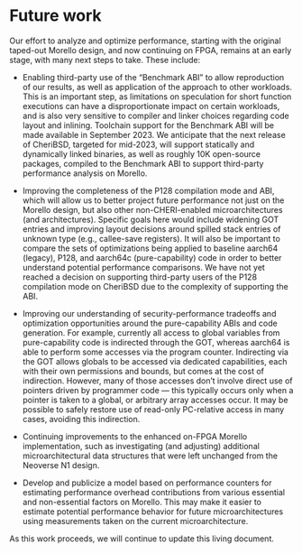 # Future work

Our effort to analyze and optimize performance, starting with the original
taped-out Morello design, and now continuing on FPGA, remains at an early
stage, with many next steps to take.
These include:

* Enabling third-party use of the “Benchmark ABI” to allow reproduction of our
results, as well as application of the approach to other workloads.
This is an important step, as limitations on speculation for short function
executions can have a disproportionate impact on certain workloads, and is
also very sensitive to compiler and linker choices regarding code layout and
inlining.
Toolchain support for the Benchmark ABI will be made available in
September 2023.
We anticipate that the next release of CheriBSD, targeted for mid-2023, will
support statically and dynamically linked binaries, as well as roughly 10K
open-source packages, compiled to the Benchmark ABI to support third-party
performance analysis on Morello.

* Improving the completeness of the P128 compilation mode and ABI, which will
allow us to better project future performance not just on the Morello design,
but also other non-CHERI-enabled microarchitectures (and architectures).
Specific goals here would include widening GOT entries and improving layout
decisions around spilled stack entries of unknown type (e.g., callee-save
registers).
It will also be important to compare the sets of optimizations being applied
to baseline aarch64 (legacy), P128, and aarch64c (pure-capability) code in
order to better understand potential performance comparisons.
We have not yet reached a decision on supporting third-party users of the P128
compilation mode on CheriBSD due to the complexity of supporting the ABI.

* Improving our understanding of security-performance tradeoffs and
optimization opportunities around the pure-capability ABIs and code
generation.
For example, currently all access to global variables from pure-capability
code is indirected through the GOT, whereas aarch64 is able to perform some
accesses via the program counter.
Indirecting via the GOT allows globals to be accessed via dedicated
capabilities, each with their own permissions and bounds, but comes at the
cost of indirection.
However, many of those accesses don’t involve direct use of pointers driven by
programmer code &mdash; this typically occurs only when a pointer is taken to
a global, or arbitrary array accesses occur.
It may be possible to safely restore use of read-only PC-relative access in
many cases, avoiding this indirection.

* Continuing improvements to the enhanced on-FPGA Morello implementation, such
as investigating (and adjusting) additional microarchitectural data structures
that were left unchanged from the Neoverse N1 design.

* Develop and publicize a model based on performance counters for estimating
performance overhead contributions from various essential and non-essential
factors on Morello.
This may make it easier to estimate potential performance behavior for future
microarchitectures using measurements taken on the current microarchitecture.

As this work proceeds, we will continue to update this living document.
